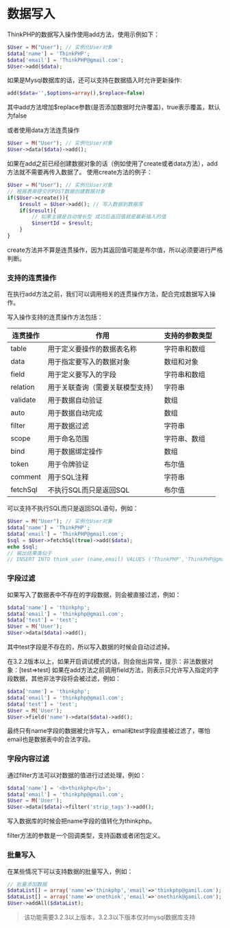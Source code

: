 # 数据写入

ThinkPHP的数据写入操作使用add方法，使用示例如下：

```php
$User = M("User"); // 实例化User对象
$data['name'] = 'ThinkPHP';
$data['email'] = 'ThinkPHP@gmail.com';
$User->add($data);
```

如果是Mysql数据库的话，还可以支持在数据插入时允许更新操作:

```php
add($data='',$options=array(),$replace=false)
```

其中add方法增加$replace参数(是否添加数据时允许覆盖)，true表示覆盖，默认为false

或者使用data方法连贯操作

```php
$User = M("User"); // 实例化User对象
$User->data($data)->add();
```

如果在add之前已经创建数据对象的话（例如使用了create或者data方法），add方法就不需要再传入数据了。 使用create方法的例子：

```php
$User = M("User"); // 实例化User对象
// 根据表单提交的POST数据创建数据对象
if($User->create()){
    $result = $User->add(); // 写入数据到数据库 
    if($result){
        // 如果主键是自动增长型 成功后返回值就是最新插入的值
        $insertId = $result;
    }
}
```

create方法并不算是连贯操作，因为其返回值可能是布尔值，所以必须要进行严格判断。

### 支持的连贯操作

在执行add方法之前，我们可以调用相关的连贯操作方法，配合完成数据写入操作。

写入操作支持的连贯操作方法包括：

|连贯操作	|作用	|支持的参数类型|
|----|-----|-----|
|table	|用于定义要操作的数据表名称	|字符串和数组|
|data	|用于指定要写入的数据对象	|数组和对象|
|field	|用于定义要写入的字段	|字符串和数组|
|relation	|用于关联查询（需要关联模型支持）	|字符串|
|validate	|用于数据自动验证	|数组|
|auto	|用于数据自动完成	|数组|
|filter	|用于数据过滤	|字符串|
|scope	|用于命名范围	|字符串、数组|
|bind	|用于数据绑定操作	|数组|
|token	|用于令牌验证	|布尔值|
|comment	|用于SQL注释	|字符串|
|fetchSql	|不执行SQL而只是返回SQL	|布尔值|

可以支持不执行SQL而只是返回SQL语句，例如：

```php
$User = M("User"); // 实例化User对象
$data['name'] = 'ThinkPHP';
$data['email'] = 'ThinkPHP@gmail.com';
$sql = $User->fetchSql(true)->add($data);
echo $sql;
// 输出结果类似于
// INSERT INTO think_user (name,email) VALUES ('ThinkPHP','ThinkPHP@gmail.com')
```

### 字段过滤

如果写入了数据表中不存在的字段数据，则会被直接过滤，例如：

```php
$data['name'] = 'thinkphp';
$data['email'] = 'thinkphp@gmail.com';
$data['test'] = 'test';
$User = M('User');
$User->data($data)->add();
```

其中test字段是不存在的，所以写入数据的时候会自动过滤掉。

在3.2.2版本以上，如果开启调试模式的话，则会抛出异常，提示：非法数据对象：[test=>test]
如果在add方法之前调用field方法，则表示只允许写入指定的字段数据，其他非法字段将会被过滤，例如：

```php
$data['name'] = 'thinkphp';
$data['email'] = 'thinkphp@gmail.com';
$data['test'] = 'test';
$User = M('User');
$User->field('name')->data($data)->add();
```

最终只有name字段的数据被允许写入，email和test字段直接被过滤了，哪怕email也是数据表中的合法字段。

### 字段内容过滤

通过filter方法可以对数据的值进行过滤处理，例如：

```php
$data['name'] = '<b>thinkphp</b>';
$data['email'] = 'thinkphp@gmail.com';
$User = M('User');
$User->data($data)->filter('strip_tags')->add();
```

写入数据库的时候会把name字段的值转化为thinkphp。

filter方法的参数是一个回调类型，支持函数或者闭包定义。

### 批量写入

在某些情况下可以支持数据的批量写入，例如：

```php
// 批量添加数据
$dataList[] = array('name'=>'thinkphp','email'=>'thinkphp@gamil.com');
$dataList[] = array('name'=>'onethink','email'=>'onethink@gamil.com');
$User->addAll($dataList);
```

>该功能需要3.2.3以上版本，3.2.3以下版本仅对mysql数据库支持

